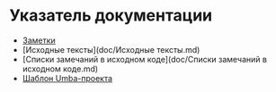 # Указатель документации
   - [Заметки](doc.notes/README.md)
   - [Исходные тексты](doc/Исходные тексты.md)
   - [Списки замечаний в исходном коде](doc/Списки замечаний в исходном коде.md)
   - [Шаблон Umba-проекта](README.md)
